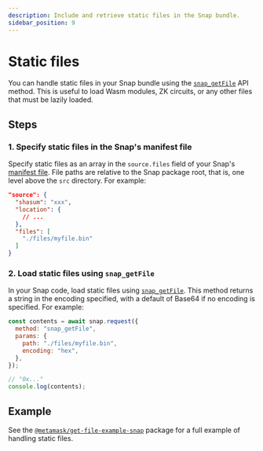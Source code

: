 ```yaml
---
description: Include and retrieve static files in the Snap bundle.
sidebar_position: 9
---
```


# Static files

You can handle static files in your Snap bundle using the
[`snap_getFile`](../reference/snaps-api.md#snap_getfile) API method.
This is useful to load Wasm modules, ZK circuits, or any other files that must be lazily loaded.

## Steps

### 1. Specify static files in the Snap's manifest file

Specify static files as an array in the `source.files` field of your Snap's
[manifest file](../learn/about-snaps/files.md#manifest-file).
File paths are relative to the Snap package root, that is, one level above the `src` directory.
For example:

```json title="snap.manifest.json"
"source": {
  "shasum": "xxx",
  "location": {
    // ...
  },
  "files": [
    "./files/myfile.bin"
  ]
}
```

### 2. Load static files using `snap_getFile`

In your Snap code, load static files using [`snap_getFile`](../reference/snaps-api.md#snap_getfile).
This method returns a string in the encoding specified, with a default of Base64 if no encoding is specified.
For example:

```javascript title="index.js"
const contents = await snap.request({
  method: "snap_getFile",
  params: {
    path: "./files/myfile.bin",
    encoding: "hex",
  },
});

// "0x..."
console.log(contents);
```

## Example

See the [`@metamask/get-file-example-snap`](https://github.com/MetaMask/snaps/tree/main/packages/examples/packages/get-file)
package for a full example of handling static files.
